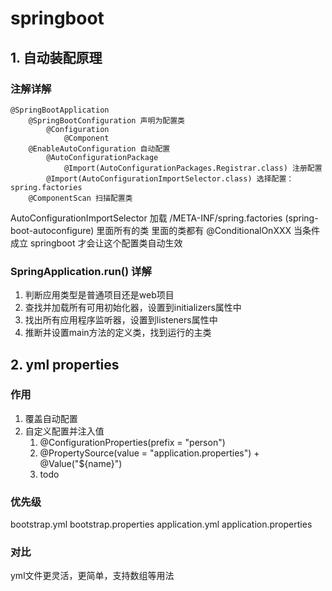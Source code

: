 # springboot

## 1. 自动装配原理
### 注解详解
```text
@SpringBootApplication
    @SpringBootConfiguration 声明为配置类
        @Configuration
            @Component
    @EnableAutoConfiguration 自动配置
        @AutoConfigurationPackage
            @Import(AutoConfigurationPackages.Registrar.class) 注册配置
        @Import(AutoConfigurationImportSelector.class) 选择配置：spring.factories
    @ComponentScan 扫描配置类
```
AutoConfigurationImportSelector 加载 /META-INF/spring.factories (spring-boot-autoconfigure) 里面所有的类
里面的类都有 @ConditionalOnXXX 当条件成立 springboot 才会让这个配置类自动生效

### SpringApplication.run() 详解
1. 判断应用类型是普通项目还是web项目
2. 查找并加载所有可用初始化器，设置到initializers属性中
3. 找出所有应用程序监听器，设置到listeners属性中
4. 推断并设置main方法的定义类，找到运行的主类

## 2. yml properties
### 作用
1. 覆盖自动配置
2. 自定义配置并注入值
    1. @ConfigurationProperties(prefix = "person")
    2. @PropertySource(value = "application.properties") + @Value("${name}")
    3. todo

### 优先级
bootstrap.yml
bootstrap.properties
application.yml
application.properties
### 对比
yml文件更灵活，更简单，支持数组等用法


